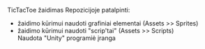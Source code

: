  TicTacToe žaidimas
 Repozicijoje patalpinti:
  - žaidimo kūrimui naudoti grafiniai elementai (Assets >> Sprites)
  - žaidimo kūrimui naudoti "scrip'tai" (Assets >> Scripts)    
Naudota "Unity" programiė įranga
